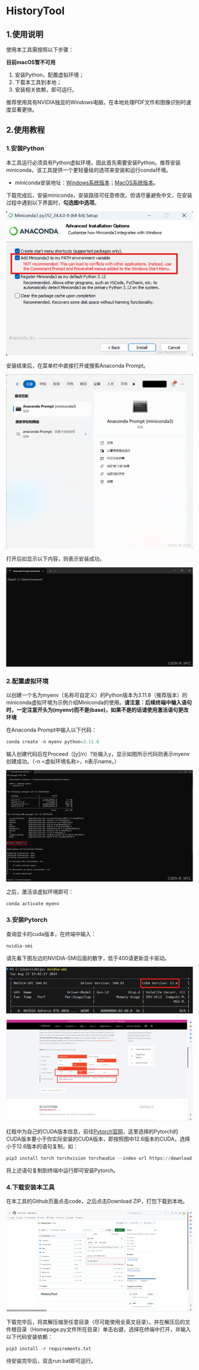 # HistoryTool
## 1.使用说明
使用本工具需按照以下步骤：

**目前macOS暂不可用**

1. 安装Python，配置虚拟环境；
2. 下载本工具到本地；
3. 安装相关依赖，即可运行。

推荐使用具有NVIDIA独显的Windows电脑，在本地处理PDF文件和图像识别时速度显著更快。

## 2.使用教程
### 1.安装Python
本工具运行必须具有Python虚拟环境，因此首先需要安装Python。推荐安装miniconda，该工具提供一个更轻量级的选项来安装和运行conda环境。

- miniconda安装地址：[Windows系统版本](https://mirrors.tuna.tsinghua.edu.cn/anaconda/miniconda/Miniconda3-py311_24.7.1-0-Windows-x86_64.exe)；[MacOS系统版本](https://mirrors.tuna.tsinghua.edu.cn/anaconda/miniconda/Miniconda3-py311_24.7.1-0-MacOSX-x86_64.pkg)。

下载完成后，安装miniconda，安装路径可任意修改，但请尽量避免中文，在安装过程中遇到以下界面时，**勾选图中选项**。

![](./static/conda_install.png)

安装结束后，在菜单栏中直接打开或搜索Anaconda Prompt。

![](./static/conda_install1.png)

打开后如显示以下内容，则表示安装成功。

![](./static/conda_install2.png)

### 2.配置虚拟环境
以创建一个名为myenv（名称可自定义）的Python版本为3.11.8（推荐版本）的miniconda虚拟环境为示例介绍Miniconda的使用。**请注意：后续终端中输入语句时，一定注意开头为(myenv)而不是(base)，如果不是的话请使用激活语句更改环境**

在Anaconda Prompt中输入以下代码：

```python
conda create -n myenv python=3.11.8
```

输入创建代码后在Proceed（[y]/n）?处输入y，显示如图所示代码则表示myenv创建成功。（-n <虚拟环境名称>，n表示name。）

![](./static/conda_install3.png)

之后，激活该虚拟环境即可：

```python
conda activate myenv
```

### 3.安装Pytorch
查询显卡的cuda版本，在终端中输入：

```python
nvidia-smi
```
请先看下图左边的NVIDIA-SMI后面的数字，低于400请更新显卡驱动。

![](./static/torch_install.png)

![](./static/torch_install1.png)

红框中为自己的CUDA版本信息，前往[Pytorch官网](https://pytorch.org/)，这里选择的Pytorch的CUDA版本要小于你实际安装的CUDA版本，即按照图中12.6版本的CUDA，选择小于12.6版本的语句复制，如：

```python
pip3 install torch torchvision torchaudio --index-url https://download.pytorch.org/whl/cu121
```

将上述语句复制到终端中运行即可安装Pytorch。

### 4.下载安装本工具
在本工具的Github页面点击code，之后点击Download ZIP，打包下载到本地。

![](./static/tool_install.png)

下载完毕后，将其解压缩至任意目录（尽可能使用全英文目录）。并在解压后的文件根目录（Homepage.py文件所在目录）单击右键，选择在终端中打开，并输入以下代码安装依赖：

```python
pip3 install -r requirements.txt
```

待安装完毕后，双击run.bat即可运行。